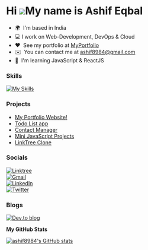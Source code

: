

Hi ![](https://user-images.githubusercontent.com/18350557/176309783-0785949b-9127-417c-8b55-ab5a4333674e.gif)My name is Ashif Eqbal
===================================================================================================================================


* 🌍  I'm based in India
* 💻  I work on Web-Development, DevOps & Cloud 
* ❤️  See my portfolio at [MyPortfolio](https://ashifeqbal.netlify.app/)
* ✉️  You can contact me at [ashif8984@gmail.com](mailto:ashif8984@gmail.com)
* 🧠  I'm learning JavaScript & ReactJS


### Skills
[![My Skills](https://skillicons.dev/icons?i=git,github,jenkins,ansible,docker,aws,kubernetes,react,nodejs,html,css,js,mysql,bash)](https://skillicons.dev)

<!---
your comment goes here
and here

![Git](https://img.shields.io/badge/git-%23F05033.svg?style=for-the-badge&logo=git&logoColor=white) 
![Jenkins](https://img.shields.io/badge/jenkins-%232C5263.svg?style=for-the-badge&logo=jenkins&logoColor=white) 
![Ansible](https://img.shields.io/badge/ansible-%231A1918.svg?style=for-the-badge&logo=ansible&logoColor=white) 
![Docker](https://img.shields.io/badge/docker-%230db7ed.svg?style=for-the-badge&logo=docker&logoColor=white)
![AWS](https://img.shields.io/badge/AWS-%23FF9900.svg?style=for-the-badge&logo=amazon-aws&logoColor=white) ![Bash](https://img.shields.io/badge/Bash-%23121011.svg?style=for-the-badge&logo=gnu-bash&logoColor=white)
![Kubernetes](https://img.shields.io/badge/kubernetes-%23326ce5.svg?style=for-the-badge&logo=kubernetes&logoColor=white)
![React](https://img.shields.io/badge/react.js-%2320232a.svg?style=for-the-badge&logo=react&logoColor=%2361DAFB)
![NodeJS](https://img.shields.io/badge/node.js-6DA55F?style=for-the-badge&logo=node.js&logoColor=white)
![HTML5](https://img.shields.io/badge/html5-%23E34F26.svg?style=for-the-badge&logo=html5&logoColor=white)
![CSS3](https://img.shields.io/badge/css3-%231572B6.svg?style=for-the-badge&logo=css3&logoColor=white)
![JavaScript](https://img.shields.io/badge/javascript-%23323330.svg?style=for-the-badge&logo=javascript&logoColor=%23F7DF1E)
-->

### Projects


- [My Portfolio Website!](https://github.com/ashif8984/mywebsite)  
- [Todo List app](https://github.com/ashif8984/TodoList-React) 
- [Contact Manager](https://github.com/ashif8984/contact-manager.git) 
- [Mini JavaScript Projects](https://github.com/ashif8984/miniJavscriptProjects) 
- [LinkTree Clone](https://github.com/ashif8984/tailwindcss) 

### Socials


[![Linktree](https://img.shields.io/badge/linktree-1de9b6?style=for-the-badge&logo=linktree&logoColor=white)](https://linktr.ee/ashifeqbal) <br> 
[![Gmail](https://img.shields.io/badge/Gmail-D14836?style=for-the-badge&logo=gmail&logoColor=white)](ashif8984@gmail.com) <br> 
[![LinkedIn](https://img.shields.io/badge/linkedin-%230077B5.svg?style=for-the-badge&logo=linkedin&logoColor=white)](https://www.linkedin.com/in/ashif-eqbal-4ba85278/) <br> 
[![Twitter](https://img.shields.io/badge/twitter-%231DA1F2.svg?style=for-the-badge&logo=Twitter&logoColor=white)](https://twitter.com/AshifEqbal12)<br> 

### Blogs

[![Dev.to blog](https://img.shields.io/badge/dev.to-0A0A0A?style=for-the-badge&logo=dev.to&logoColor=white)](https://dev.to/ashif8984)

<b>My GitHub Stats</b>

<a href="http://www.github.com/ashif8984"><img src="https://github-readme-stats.vercel.app/api?username=ashif8984&show_icons=true&hide=contribs&count_private=true&title_color=000000&text_color=6366f1&icon_color=0891b2&bg_color=ffffff&hide_border=true&show_icons=true" alt="ashif8984's GitHub stats" /></a>

